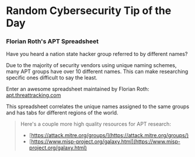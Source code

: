 # Random Cybersecurity Tip of the Day
### Florian Roth's APT Spreadsheet

Have you heard a nation state hacker group referred to by different names? 

Due to the majority of security vendors using unique naming schemes, many APT groups have over 10 different names. This can make researching specific ones difficult to say the least.

Enter an awesome spreadsheet maintained by Florian Roth: [apt.threattracking.com](apt.threattracking.com)

This spreadsheet correlates the unique names assigned to the same groups and has tabs for different regions of the world.

>Here's a couple more high quality resources for APT research:
>- [https://attack.mitre.org/groups/](https://attack.mitre.org/groups/)
>- [https://www.misp-project.org/galaxy.html](https://www.misp-project.org/galaxy.html)